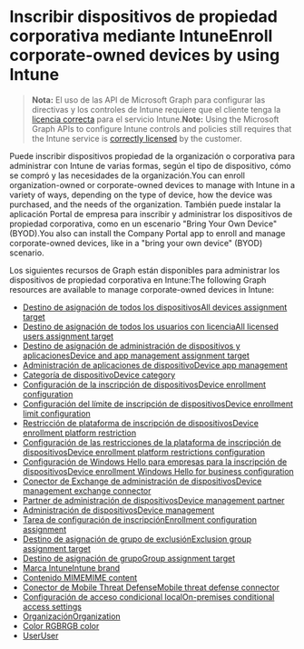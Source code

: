 # <a name="enroll-corporate-owned-devices-by-using-intune"></a><span data-ttu-id="1a1ec-101">Inscribir dispositivos de propiedad corporativa mediante Intune</span><span class="sxs-lookup"><span data-stu-id="1a1ec-101">Enroll corporate-owned devices by using Intune</span></span>

> <span data-ttu-id="1a1ec-102">**Nota:** El uso de las API de Microsoft Graph para configurar las directivas y los controles de Intune requiere que el cliente tenga la [licencia correcta](https://www.microsoft.com/es-ES/cloud-platform/microsoft-intune-pricing) para el servicio Intune.</span><span class="sxs-lookup"><span data-stu-id="1a1ec-102">**Note:** Using the Microsoft Graph APIs to configure Intune controls and policies still requires that the Intune service is [correctly licensed](https://www.microsoft.com/es-ES/cloud-platform/microsoft-intune-pricing) by the customer.</span></span>

<span data-ttu-id="1a1ec-103">Puede inscribir dispositivos propiedad de la organización o corporativa para administrar con Intune de varias formas, según el tipo de dispositivo, cómo se compró y las necesidades de la organización.</span><span class="sxs-lookup"><span data-stu-id="1a1ec-103">You can enroll organization-owned or corporate-owned devices to manage with Intune in a variety of ways, depending on the type of device, how the device was purchased, and the needs of the organization.</span></span> <span data-ttu-id="1a1ec-104">También puede instalar la aplicación Portal de empresa para inscribir y administrar los dispositivos de propiedad corporativa, como en un escenario "Bring Your Own Device" (BYOD).</span><span class="sxs-lookup"><span data-stu-id="1a1ec-104">You also can install the Company Portal app to enroll and manage corporate-owned devices, like in a "bring your own device" (BYOD) scenario.</span></span>

<span data-ttu-id="1a1ec-105">Los siguientes recursos de Graph están disponibles para administrar los dispositivos de propiedad corporativa en Intune:</span><span class="sxs-lookup"><span data-stu-id="1a1ec-105">The following Graph resources are available to manage corporate-owned devices in Intune:</span></span>

- [<span data-ttu-id="1a1ec-106">Destino de asignación de todos los dispositivos</span><span class="sxs-lookup"><span data-stu-id="1a1ec-106">All devices assignment target</span></span>](intune_onboarding_alldevicesassignmenttarget.md)
- [<span data-ttu-id="1a1ec-107">Destino de asignación de todos los usuarios con licencia</span><span class="sxs-lookup"><span data-stu-id="1a1ec-107">All licensed users assignment target</span></span>](intune_onboarding_alllicensedusersassignmenttarget.md)
- [<span data-ttu-id="1a1ec-108">Destino de asignación de administración de dispositivos y aplicaciones</span><span class="sxs-lookup"><span data-stu-id="1a1ec-108">Device and app management assignment target</span></span>](intune_onboarding_deviceandappmanagementassignmenttarget.md)
- [<span data-ttu-id="1a1ec-109">Administración de aplicaciones de dispositivo</span><span class="sxs-lookup"><span data-stu-id="1a1ec-109">Device app management</span></span>](intune_onboarding_deviceappmanagement.md)
- [<span data-ttu-id="1a1ec-110">Categoría de dispositivo</span><span class="sxs-lookup"><span data-stu-id="1a1ec-110">Device category</span></span>](intune_onboarding_devicecategory.md)
- [<span data-ttu-id="1a1ec-111">Configuración de la inscripción de dispositivos</span><span class="sxs-lookup"><span data-stu-id="1a1ec-111">Device enrollment configuration</span></span>](intune_onboarding_deviceenrollmentconfiguration.md)
- [<span data-ttu-id="1a1ec-112">Configuración del límite de inscripción de dispositivos</span><span class="sxs-lookup"><span data-stu-id="1a1ec-112">Device enrollment limit configuration</span></span>](intune_onboarding_deviceenrollmentlimitconfiguration.md)
- [<span data-ttu-id="1a1ec-113">Restricción de plataforma de inscripción de dispositivos</span><span class="sxs-lookup"><span data-stu-id="1a1ec-113">Device enrollment platform restriction</span></span>](intune_onboarding_deviceenrollmentplatformrestriction.md)
- [<span data-ttu-id="1a1ec-114">Configuración de las restricciones de la plataforma de inscripción de dispositivos</span><span class="sxs-lookup"><span data-stu-id="1a1ec-114">Device enrollment platform restrictions configuration</span></span>](intune_onboarding_deviceenrollmentplatformrestrictionsconfiguration.md)
- [<span data-ttu-id="1a1ec-115">Configuración de Windows Hello para empresas para la inscripción de dispositivos</span><span class="sxs-lookup"><span data-stu-id="1a1ec-115">Device enrollment Windows Hello for business configuration</span></span>](intune_onboarding_deviceenrollmentwindowshelloforbusinessconfiguration.md)
- [<span data-ttu-id="1a1ec-116">Conector de Exchange de administración de dispositivos</span><span class="sxs-lookup"><span data-stu-id="1a1ec-116">Device management exchange connector</span></span>](intune_onboarding_devicemanagementexchangeconnector.md)
- [<span data-ttu-id="1a1ec-117">Partner de administración de dispositivos</span><span class="sxs-lookup"><span data-stu-id="1a1ec-117">Device management partner</span></span>](intune_onboarding_devicemanagementpartner.md)
- [<span data-ttu-id="1a1ec-118">Administración de dispositivos</span><span class="sxs-lookup"><span data-stu-id="1a1ec-118">Device management</span></span>](intune_onboarding_devicemanagement.md)
- [<span data-ttu-id="1a1ec-119">Tarea de configuración de inscripción</span><span class="sxs-lookup"><span data-stu-id="1a1ec-119">Enrollment configuration assignment</span></span>](intune_onboarding_enrollmentconfigurationassignment.md)
- [<span data-ttu-id="1a1ec-120">Destino de asignación de grupo de exclusión</span><span class="sxs-lookup"><span data-stu-id="1a1ec-120">Exclusion group assignment target</span></span>](intune_onboarding_exclusiongroupassignmenttarget.md)
- [<span data-ttu-id="1a1ec-121">Destino de asignación de grupo</span><span class="sxs-lookup"><span data-stu-id="1a1ec-121">Group assignment target</span></span>](intune_onboarding_groupassignmenttarget.md)
- [<span data-ttu-id="1a1ec-122">Marca Intune</span><span class="sxs-lookup"><span data-stu-id="1a1ec-122">Intune brand</span></span>](intune_onboarding_intunebrand.md)
- [<span data-ttu-id="1a1ec-123">Contenido MIME</span><span class="sxs-lookup"><span data-stu-id="1a1ec-123">MIME content</span></span>](intune_onboarding_mimecontent.md)
- [<span data-ttu-id="1a1ec-124">Conector de Mobile Threat Defense</span><span class="sxs-lookup"><span data-stu-id="1a1ec-124">Mobile threat defense connector</span></span>](intune_onboarding_mobilethreatdefenseconnector.md)
- [<span data-ttu-id="1a1ec-125">Configuración de acceso condicional local</span><span class="sxs-lookup"><span data-stu-id="1a1ec-125">On-premises conditional access settings</span></span>](intune_onboarding_onpremisesconditionalaccesssettings.md)
- [<span data-ttu-id="1a1ec-126">Organización</span><span class="sxs-lookup"><span data-stu-id="1a1ec-126">Organization</span></span>](intune_onboarding_organization.md)
- [<span data-ttu-id="1a1ec-127">Color RGB</span><span class="sxs-lookup"><span data-stu-id="1a1ec-127">RGB color</span></span>](intune_onboarding_rgbcolor.md)
- [<span data-ttu-id="1a1ec-128">User</span><span class="sxs-lookup"><span data-stu-id="1a1ec-128">User</span></span>](intune_onboarding_user.md)
